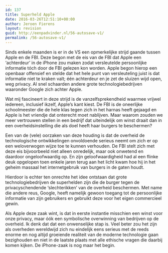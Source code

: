```yaml
---
id: 137
title: Superheld Apple
date: 2016-03-26T12:51:10+00:00
author: Jeroen Fierens
layout: revision
guid: http://eenpadvinder.nl/56-autosave-v1/
permalink: /56-autosave-v1/
---
```

<p class="inleiding">Sinds enkele maanden is er in de VS een opmerkelijke strijd gaande tussen Apple en de FBI. Deze begon met de eis van de FBI dat Apple een ‘achterdeur’ in de iPhone zou maken zodat versleutelde persoonlijke informatie tóch door de FBI gelezen kon worden. Apple begon hierop een openbaar offensief en stelde dat het hele punt van versleuteling juist is dat informatie niet te kraken valt; één achterdeur en je zet de sluizen wijd open, weg privacy. Al snel schaarden andere grote technologiebedrijven waaronder Google zich achter Apple.</p>

Wat mij fascineert in deze strijd is de vanzelfsprekendheid waarmee vrijwel iedereen, inclusief ikzelf, Apple’s kant kiest. De FBI is de oneerlijke schoolmeester die de hele klas tegen zich in het harnas heeft gejaagd en Apple is het vriendje dat onterecht moet nablijven. Maar waarom zouden we meer vertrouwen stellen in een bedrijf dat uiteindelijk om winst draait dan in een overheidsinstelling die als doel heeft haar burgers te beschermen?

Een van de (vele) oorzaken van deze houding is dat de overheid de technologische ontwikkelingen onvoldoende serieus neemt om zich er op een weloverwogen wijze toe te kunnen verhouden. De FBI stelt zich met deze eis bijvoorbeeld niet alleen onredelijk, maar ook onwetend en daardoor ongeloofwaardig op. En zijn geloofwaardigheid had al een flinke deuk opgelopen toen enkele jaren terug aan het licht kwam hoe hij in het geheim massaal het internetgebruik van burgers in de gaten houdt.

Hierdoor is echter ten onrechte het idee ontstaan dat grote technologiebedrijven de superhelden zijn die de burger tegen de privacyschendende ‘slechterikken’ van de overheid beschermen. Met name die andere reus, Google, heeft namelijk gewoon toegang tot de persoonlijke informatie van zijn gebruikers en gebruikt deze voor het eigen commercieel gewin.

Als Apple deze zaak wint, is dat in eerste instantie misschien een winst voor onze privacy, maar óók een symbolische overwinning van bedrijven op de overheid. Ik denk dat dat een onwenselijke stap is. Veel beter zou het zijn als overheden wereldwijd zich nu eindelijk eens serieus met de reeds enorme en nog altijd groeiende realiteit van de moderne technologie gaan bezighouden en niet in de laatste plaats met alle ethische vragen die daarbij komen kijken. De iPhone-zaak is nog maar het begin.